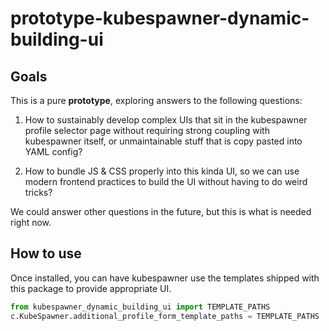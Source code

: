 # prototype-kubespawner-dynamic-building-ui

## Goals

This is a pure **prototype**, exploring answers to the following
questions:

1. How to sustainably develop complex UIs that sit in the kubespawner
   profile selector page without requiring strong coupling with kubespawner
   itself, or unmaintainable stuff that is copy pasted into YAML config?

2. How to bundle JS & CSS properly into this kinda UI, so we can use modern
   frontend practices to build the UI without having to do weird tricks?

We could answer other questions in the future, but this is what is needed
right now.

## How to use

Once installed, you can have kubespawner use the templates shipped
with this package to provide appropriate UI.

```python
from kubespawner_dynamic_building_ui import TEMPLATE_PATHS
c.KubeSpawner.additional_profile_form_template_paths = TEMPLATE_PATHS
```
